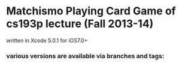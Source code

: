# Matchismo Playing Card Game of cs193p lecture (Fall 2013-14)

written in Xcode 5.0.1 for iOS7.0+


### various versions are available via branches and tags: